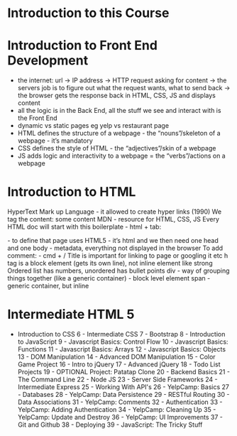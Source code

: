 # Introduction to this Course

# Introduction to Front End Development
 - the internet: url -> IP address -> HTTP request asking for content -> the servers job is to figure out what the request wants, what to send back -> the browser gets the response back in HTML, CSS, JS and displays content
- all the logic is in the Back End, all the stuff we see and interact with is the Front End
- dynamic vs static pages eg yelp vs restaurant page
- HTML defines the structure of a webpage - the “nouns”/skeleton of a webpage - it’s mandatory
- CSS defines the style of HTML - the “adjectives”/skin of a webpage
- JS adds logic and interactivity to a webpage = the “verbs”/actions on a webpage

# Introduction to HTML
HyperText Mark up Language - it allowed to create hyper links (1990)
We tag the content: <tagName> some content </tagName>
MDN - resource for HTML, CSS, JS
Every HTML doc will start with this boilerplate - html + tab:
<!DOCTYPE html> - to define that page uses HTML5
<html> - it’s html and we then need one head and one body
<head> - metadata, everything not displayed in the browser
	<title></title>
</head>
<body>

</body>
</html>
To add comment: <!-- text --> - cmd + /
Title is important for linking to page or googling it etc
h tag is a block element (gets its own line), not inline element like strong
Ordered list has numbers, unordered has bullet points
div - way of grouping things together (like a generic container) - block level element
span - generic container, but inline


# Intermediate HTML 5






 - Introduction to CSS 6 - Intermediate CSS 7 - Bootstrap 8 - Introduction to JavaScript 9 - Javascript Basics: Control Flow 10 - Javascript Basics: Functions 11 - Javascript Basics: Arrays 12 - Javascript Basics: Objects 13 - DOM Manipulation 14 - Advanced DOM Manipulation 15 - Color Game Project 16 - Intro to jQuery 17 - Advanced jQuery 18 - Todo List Projects 19 - OPTIONAL Project: Patatap Clone 20 - Backend Basics 21 - The Command Line 22 - Node JS 23 - Server Side Frameworks 24 - Intermediate Express 25 - Working With API's 26 - YelpCamp: Basics 27 - Databases 28 - YelpCamp: Data Persistence 29 - RESTful Routing 30 - Data Associations 31 - YelpCamp: Comments 32 - Authentication 33 - YelpCamp: Adding Authentication 34 - YelpCamp: Cleaning Up 35 - YelpCamp: Update and Destroy 36 - YelpCamp: UI Improvements
37 - Git and Github 38 - Deploying 39 - JavaScript: The Tricky Stuff
